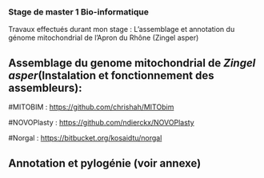 ### Stage de master 1 Bio-informatique
Travaux effectués durant mon stage : L’assemblage et annotation du génome mitochondrial de l’Apron du Rhône (Zingel asper)

## Assemblage du genome mitochondrial de *Zingel asper*(Instalation et fonctionnement des assembleurs):

#MITOBIM : https://github.com/chrishah/MITObim

#NOVOPlasty : https://github.com/ndierckx/NOVOPlasty

#Norgal : https://bitbucket.org/kosaidtu/norgal


## Annotation et pylogénie (voir annexe)
